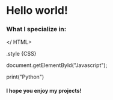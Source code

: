 # Hello world!
### What I specialize in:

</ HTML>

.style {CSS}

document.getElementById("Javascript");

print("Python")


#### I hope you enjoy my projects!
